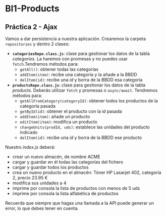 # Bl1-Products
## Práctica 2 - Ajax
Vamos a dar persistencia a nuestra aplicación. Crearemos la carpeta `repositories` y dentro 2 clases:
- **`categoriesRepo.class.js`**: clase para gestionar los datos de la tabla _categories_. La haremos con promesas y no puedes usar `fetch`.Tendremos métodos para:
  -  `getAll()`: obtener todas las categorías
  -  `addItem(item)`: recibe una categoría y la añade a la BBDD
  -  `delItem(id)`: recibe una _id_ y borra de la BBDD esa categoría
- **`productsRepo.class.js`**: clase para gestionar los datos de la tabla _products_. Deberás utilizar `fetch` y promesas o `async/await`. Tendremos métodos para:
  -  `getAllFromCategory(categoryId)`: obtener todos los productos de la categoría pasada
  -  `getById(id)`: obtener el producto con la _id_ pasada
  -  `addItem(item)`: añade un producto
  -  `editItem(item)`: modifica un producto
  -  `changeUnits(prodId, uds)`: establece las unidades del producto indicado
  -  `delItem(id)`: recibe una _id_ y borra de la BBDD ese producto

Nuestro _index.js_ deberá:
- crear un nuevo almacén, de nombre ACME
- cargar y guardar en él todas las categorías del fichero
- cargar y guardar todos los productos
- crea un nuevo producto en el almacén: Tóner HP Lasarjet 402, categoría 2, precio 23.95 €
- modifica sus unidades a 4
- imprime por consola la lista de productos con menos de 5 uds
- imprime por consola la lista alfabética de productos

Recuerda que siempre que hagas una llamada a la API puede generar un error, lo que debes tener en cuenta. 


